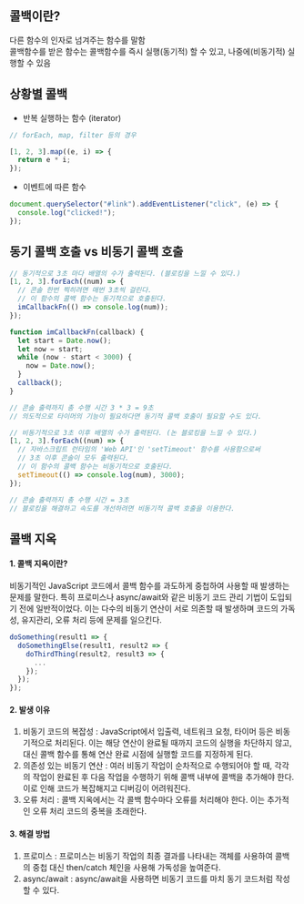 ## 콜백이란?

다른 함수의 인자로 넘겨주는 함수를 말함  
콜백함수를 받은 함수는 콜백함수를 즉시 실행(동기적) 할 수 있고, 나중에(비동기적) 실행할 수 있음

## 상황별 콜백

- 반복 실행하는 함수 (iterator)

```javascript
// forEach, map, filter 등의 경우

[1, 2, 3].map((e, i) => {
  return e * i;
});
```

- 이벤트에 따른 함수

```javascript
document.querySelector("#link").addEventListener("click", (e) => {
  console.log("clicked!");
});
```

## 동기 콜백 호출 vs 비동기 콜백 호출

```javascript
// 동기적으로 3초 마다 배열의 수가 출력된다. (블로킹을 느낄 수 있다.)
[1, 2, 3].forEach((num) => {
  // 콘솔 한번 찍히려면 매번 3초씩 걸린다.
  // 이 함수의 콜백 함수는 동기적으로 호출된다.
  imCallbackFn(() => console.log(num));
});

function imCallbackFn(callback) {
  let start = Date.now();
  let now = start;
  while (now - start < 3000) {
    now = Date.now();
  }
  callback();
}

// 콘솔 출력까지 총 수행 시간 3 * 3 = 9초
// 의도적으로 타이머의 기능이 필요하다면 동기적 콜백 호출이 필요할 수도 있다.
```

```javascript
// 비동기적으로 3초 이후 배열의 수가 출력된다. (논 블로킹을 느낄 수 있다.)
[1, 2, 3].forEach((num) => {
  // 자바스크립트 런타임의 'Web API'인 'setTimeout' 함수를 사용함으로써
  // 3초 이후 콘솔이 모두 출력된다.
  // 이 함수의 콜백 함수는 비동기적으로 호출된다.
  setTimeout(() => console.log(num), 3000);
});

// 콘솔 출력까지 총 수행 시간 = 3초
// 블로킹을 해결하고 속도를 개선하려면 비동기적 콜백 호출을 이용한다.
```

## 콜백 지옥

#### 1. 콜백 지옥이란?

비동기적인 JavaScript 코드에서 콜백 함수를 과도하게 중첩하여 사용할 때 발생하는 문제를 말한다. 특히 프로미스나 async/await와 같은 비동기 코드 관리 기법이 도입되기 전에 일반적이었다. 이는 다수의 비동기 연산이 서로 의존할 때 발생하며 코드의 가독성, 유지관리, 오류 처리 등에 문제를 일으킨다.

```javascript
doSomething(result1 => {
  doSomethingElse(result1, result2 => {
    doThirdThing(result2, result3 => {
      ...
    });
  });
});
```

#### 2. 발생 이유

1. 비동기 코드의 복잡성 : JavaScript에서 입출력, 네트워크 요청, 타이머 등은 비동기적으로 처리된다. 이는 해당 연산이 완료될 때까지 코드의 실행을 차단하지 않고, 대신 콜백 함수를 통해 연산 완료 시점에 실행할 코드를 지정하게 된다.
2. 의존성 있는 비동기 연산 : 여러 비동기 작업이 순차적으로 수행되어야 할 때, 각각의 작업이 완료된 후 다음 작업을 수행하기 위해 콜백 내부에 콜백을 추가해야 한다. 이로 인해 코드가 복잡해지고 디버깅이 어려워진다.
3. 오류 처리 : 콜백 지옥에서는 각 콜백 함수마다 오류를 처리해야 한다. 이는 추가적인 오류 처리 코드의 중복을 초래한다.

#### 3. 해결 방법

1. 프로미스 : 프로미스는 비동기 작업의 최종 결과를 나타내는 객체를 사용하여 콜백의 중첩 대신 then/catch 체인을 사용해 가독성을 높여준다.
2. async/await : async/await을 사용하면 비동기 코드를 마치 동기 코드처럼 작성할 수 있다.
